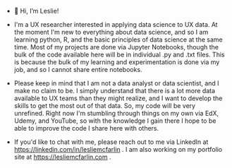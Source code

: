 - 👋 Hi, I’m Leslie!
- I'm a UX researcher interested in applying data science to UX data. At the moment I'm new to everything about data science, and so I am learning python, R, and the basic principles of data science at the same time. Most of my projects are done via Jupyter Notebooks, though the bulk of the code available here will be in individual .py and .txt files. This is because the bulk of my learning and experimentation is done via my job, and so I cannot share entire notebooks.

- Please keep in mind that I am not a data analyst or data scientist, and I make no claim to be. I simply understand that there is a lot more data available to UX teams than they might realize, and I want to develop the skills to get the most out of that data. So, my code will be very unrefined. Right now I'm stumbling through things on my own via EdX, Udemy, and YouTube, so with the knowledge I gain there I hope to be able to improve the code I share here with others.

- If you'd like to chat with me, please reach out to me via LinkedIn at https://linkedin.com/in/lesliemcfarlin . I am also working on my portfolio site at https://lesliemcfarlin.com .

<!---
lammypi/lammypi is a ✨ special ✨ repository because its `README.md` (this file) appears on your GitHub profile.
You can click the Preview link to take a look at your changes.
--->
